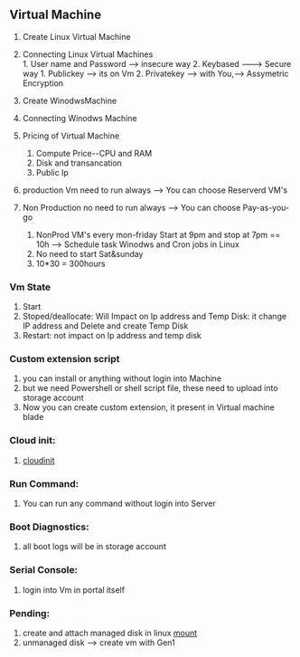 ## Virtual Machine
   1. Create Linux Virtual Machine 
   2. Connecting Linux Virtual Machines  
    1. User name and Password --> insecure way
    2. Keybased ---> Secure way 
          1. Publickey --> its on Vm
          2. Privatekey --> with You,--> Assymetric Encryption 
   3. Create WinodwsMachine
   4. Connecting Winodws Machine 
   5. Pricing of Virtual Machine 
        1. Compute Price--CPU and RAM
        2. Disk and transancation 
        3. Public Ip  
    

1. production Vm need to run always --> You can choose Reserverd VM's 
2. Non Production no need to run always --> You can choose Pay-as-you-go  
   1. NonProd VM's every mon-friday Start at 9pm and stop at 7pm == 10h --> Schedule task Winodws and Cron jobs in Linux 
   2. No need to start Sat&sunday 
   3. 10*30 = 300hours


### Vm State
   1. Start
   2. Stoped/deallocate: Will Impact on Ip address and Temp Disk: it change IP address and Delete and create Temp Disk
   3. Restart: not impact on Ip address and temp disk 

### Custom extension script 
   1. you can install or anything without login into Machine  
   2. but we need Powershell or shell script file, these need to upload into storage account 
   3. Now you can create custom extension, it present in Virtual machine blade 

### Cloud init: 
  1. [cloudinit](https://docs.microsoft.com/en-us/azure/virtual-machines/linux/tutorial-automate-vm-deployment) 

### Run Command: 
  1. You can run any command without login into Server 

### Boot Diagnostics: 
   1. all boot logs will be in storage account
### Serial Console: 
   1. login into Vm in portal itself 

### Pending: 
   1. create and attach managed disk in linux [mount](https://docs.microsoft.com/en-us/azure/virtual-machines/linux/attach-disk-portal)
   2. unmanaged disk --> create vm with Gen1

   